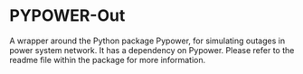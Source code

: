 # PYPOWER-Out
A wrapper around the Python package Pypower, for simulating outages in power system network. It has a dependency on Pypower. Please refer to the readme file within the package for more information.
